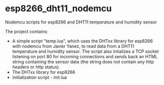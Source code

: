 # esp8266_dht11_nodemcu
Nodemcu scripts for esp8266 and DHT11 temperature and humidity sensor

The project contains:

- A simple script "temp.lua", which uses the DHTxx library for esp8266 with nodemcu from Javier Yanez, to read data
from a DHT11 temperature and humidity sensor. The script also intializes a TCP socket listening on port 80 for incoming
connections and sends back an HTML string containing the sensor data (the string does not contain any http headers or http 
status).
- The DHTxx library for esp8266
- Initialization script - init.lua

